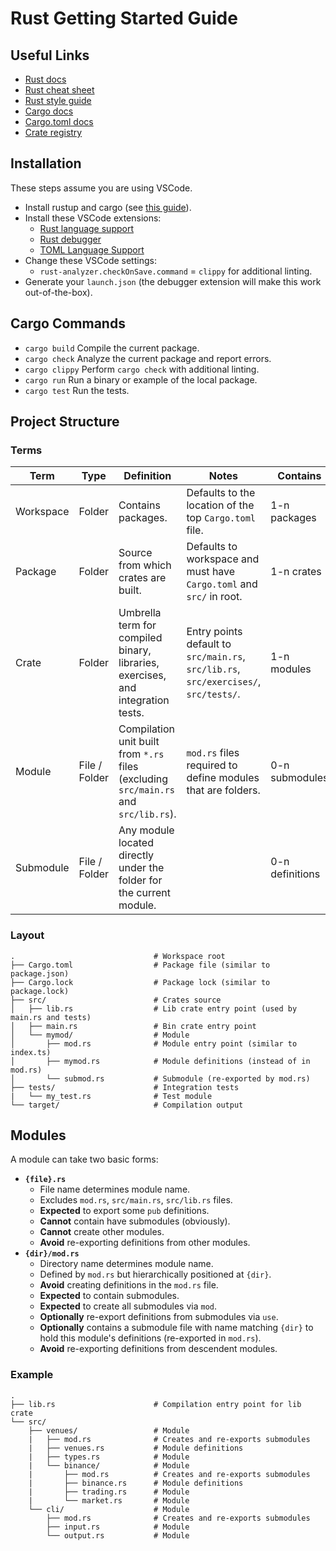 # Rust Getting Started Guide

## Useful Links

- [Rust docs](https://doc.rust-lang.org/book/)
- [Rust cheat sheet](https://cheats.rs/)
- [Rust style guide](https://doc.rust-lang.org/1.0.0/style/style/naming/README.html)
- [Cargo docs](https://doc.rust-lang.org/cargo/getting-started/installation.html)
- [Cargo.toml docs](https://doc.rust-lang.org/cargo/reference/manifest.html)
- [Crate registry](https://crates.io/)

## Installation

These steps assume you are using VSCode.

- Install rustup and cargo (see [this guide](https://doc.rust-lang.org/cargo/getting-started/installation.html)).
- Install these VSCode extensions:
    - [Rust language support](https://marketplace.visualstudio.com/items?itemName=rust-lang.rust-analyzer)
    - [Rust debugger](https://marketplace.visualstudio.com/items?itemName=vadimcn.vscode-lldb)
    - [TOML Language Support](https://marketplace.visualstudio.com/items?itemName=be5invis.toml)
- Change these VSCode settings:
    - `rust-analyzer.checkOnSave.command` = `clippy` for additional linting.
- Generate your `launch.json` (the debugger extension will make this work out-of-the-box).

## Cargo Commands

- `cargo build` Compile the current package.
- `cargo check` Analyze the current package and report errors.
- `cargo clippy` Perform `cargo check` with additional linting.
- `cargo run` Run a binary or example of the local package.
- `cargo test` Run the tests.

## Project Structure

### Terms

| Term | Type | Definition | Notes | Contains |
| --- | --- | --- | --- | --- |
| Workspace | Folder | Contains packages. | Defaults to the location of the top `Cargo.toml` file. | 1-n packages |
| Package | Folder | Source from which crates are built.| Defaults to workspace and must have `Cargo.toml` and `src/` in root. | 1-n crates |
| Crate | Folder | Umbrella term for compiled binary, libraries, exercises, and integration tests. | Entry points default to `src/main.rs`, `src/lib.rs`, `src/exercises/`, `src/tests/`. | 1-n modules |
| Module | File / Folder | Compilation unit built from `*.rs` files (excluding `src/main.rs` and `src/lib.rs`). | `mod.rs` files required to define modules that are folders. | 0-n submodules |
| Submodule | File / Folder | Any module located directly under the folder for the current module. | | 0-n definitions |

### Layout

```
.                               # Workspace root
├── Cargo.toml                  # Package file (similar to package.json)
├── Cargo.lock                  # Package lock (similar to package.lock)
├── src/                        # Crates source
│   ├── lib.rs                  # Lib crate entry point (used by main.rs and tests)
│   ├── main.rs                 # Bin crate entry point
│   └── mymod/                  # Module
│       ├── mod.rs              # Module entry point (similar to index.ts)
│       ├── mymod.rs            # Module definitions (instead of in mod.rs)
│       └── submod.rs           # Submodule (re-exported by mod.rs)
├── tests/                      # Integration tests
|   └── my_test.rs              # Test module
└── target/                     # Compilation output
```

## Modules

A module can take two basic forms:

- **`{file}.rs`**
    - File name determines module name.
    - Excludes `mod.rs`, `src/main.rs`, `src/lib.rs` files.
    - **Expected** to export some `pub` definitions.
    - **Cannot** contain have submodules (obviously).
    - **Cannot** create other modules.
    - **Avoid** re-exporting definitions from other modules.
- **`{dir}/mod.rs`**
    - Directory name determines module name.
    - Defined by `mod.rs` but hierarchically positioned at `{dir}`.
    - **Avoid** creating definitions in the `mod.rs` file.
    - **Expected** to contain submodules.
    - **Expected** to create all submodules via `mod`.
    - **Optionally** re-export definitions from submodules via `use`.
    - **Optionally** contains a submodule file with name matching `{dir}` to hold this module's definitions (re-exported in `mod.rs`).
    - **Avoid** re-exporting definitions from descendent modules.

### Example

```
.
├── lib.rs                      # Compilation entry point for lib crate
└── src/
    ├── venues/                 # Module
    |   ├── mod.rs              # Creates and re-exports submodules
    |   ├── venues.rs           # Module definitions
    |   ├── types.rs            # Module
    |   └── binance/            # Module
    |       ├── mod.rs          # Creates and re-exports submodules
    |       ├── binance.rs      # Module definitions
    |       ├── trading.rs      # Module
    |       └── market.rs       # Module
    └── cli/                    # Module
        ├── mod.rs              # Creates and re-exports submodules
        ├── input.rs            # Module
        └── output.rs           # Module

```

